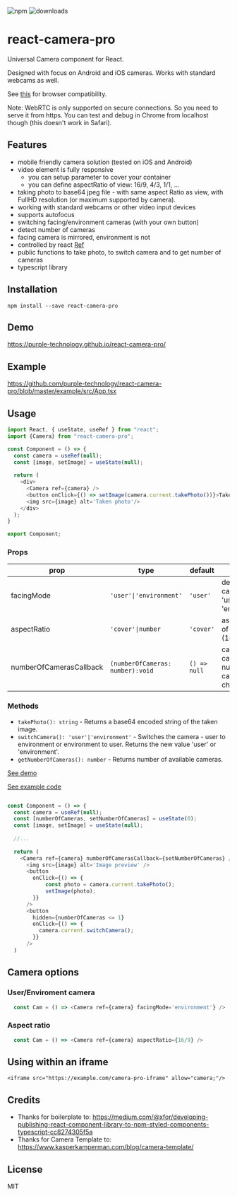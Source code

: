 ![npm][npm-badge]
![downloads][downloads-badge]

# react-camera-pro

Universal Camera component for React. 

Designed with focus on Android and iOS cameras. 
Works with standard webcams as well.

See [this](http://caniuse.com/#feat=stream) for browser compatibility.

Note: WebRTC is only supported on secure connections. So you need to serve it from https. You can test and debug in Chrome from localhost though (this doesn't work in Safari).

## Features
- mobile friendly camera solution (tested on iOS and Android)
- video element is fully responsive
  - you can setup parameter to cover your container
  - you can define aspectRatio of view: 16/9, 4/3, 1/1, ...
- taking photo to base64 jpeg file - with same aspect Ratio as view, with FullHD resolution (or maximum supported by camera).
- working with standard webcams or other video input devices
- supports autofocus
- switching facing/environment cameras (with your own button)
- detect number of cameras
- facing camera is mirrored, environment is not
- controlled by react [Ref](https://reactjs.org/docs/refs-and-the-dom.html)
- public functions to take photo, to switch camera and to get number of cameras
- typescript library

## Installation

```
npm install --save react-camera-pro
```

## Demo

https://purple-technology.github.io/react-camera-pro/

## Example

https://github.com/purple-technology/react-camera-pro/blob/master/example/src/App.tsx

## Usage

```javascript
import React, { useState, useRef } from "react";
import {Camera} from "react-camera-pro";

const Component = () => {
  const camera = useRef(null);
  const [image, setImage] = useState(null);
  
  return (
    <div>
      <Camera ref={camera} />
      <button onClick={() => setImage(camera.current.takePhoto())}>Take photo</button>
      <img src={image} alt='Taken photo'/>
    </div>
  );
}

export Component;
```

### Props

| prop                    | type                             | default      | notes                                          |
| ----------------------- | -------------------------------- | ------------ | ---------------------------------------------- |
| facingMode              | `'user'\|'environment'`          | `'user'`     | default camera - 'user' or 'environment'       |
| aspectRatio             | `'cover'\|number`                | `'cover'`    | aspect ratio of video (16/9, 4/3);             |
| numberOfCamerasCallback | `(numberOfCameras: number):void` | `() => null` | callback is called if number of cameras change |

### Methods

- `takePhoto(): string`    - Returns a base64 encoded string of the taken image.
- `switchCamera(): 'user'|'environment'` - Switches the camera - user to environment or environment to user. Returns the new value 'user' or 'environment'.
- `getNumberOfCameras(): number` - Returns number of available cameras.

[See demo](https://purple-technology.github.io/react-camera-pro/)

[See example code](https://github.com/purple-technology/react-camera-pro/blob/8290b1319d7436c77403784fe845060f6c4ed3bd/example/src/App.tsx#L120)

```javascript

const Component = () => {
  const camera = useRef(null);
  const [numberOfCameras, setNumberOfCameras] = useState(0);
  const [image, setImage] = useState(null);
  
  //...
  
  return (
    <Camera ref={camera} numberOfCamerasCallback={setNumberOfCameras} />
      <img src={image} alt='Image preview' />
      <button
        onClick={() => {
            const photo = camera.current.takePhoto();
            setImage(photo);
        }}
      />
      <button
        hidden={numberOfCameras <= 1}
        onClick={() => {
          camera.current.switchCamera();
        }}
      />
  )
```

## Camera options

### User/Enviroment camera

```javascript
  const Cam = () => <Camera ref={camera} facingMode='environment'} />
```

### Aspect ratio

```javascript
  const Cam = () => <Camera ref={camera} aspectRatio={16/9} />
```

## Using within an iframe
```
<iframe src="https://example.com/camera-pro-iframe" allow="camera;"/>
```

## Credits

- Thanks for boilerplate to: https://medium.com/@xfor/developing-publishing-react-component-library-to-npm-styled-components-typescript-cc8274305f5a
- Thanks for Camera Template to: https://www.kasperkamperman.com/blog/camera-template/

## License

MIT

[downloads-badge]: https://img.shields.io/npm/dw/react-camera-pro.svg?style=flat-square
[npm-badge]: https://img.shields.io/npm/v/react-camera-pro